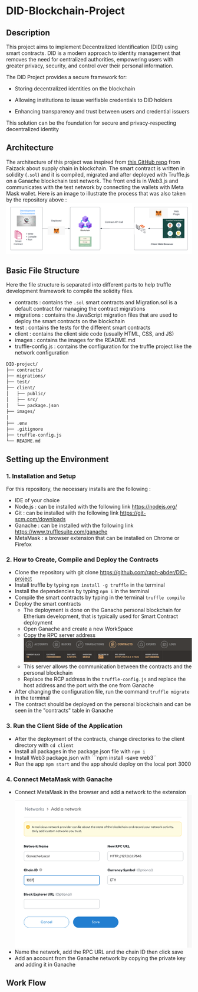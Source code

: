 # DID-Blockchain-Project 

## Description
This project aims to implement Decentralized Identification (DID) using smart contracts. DID is a modern approach to identity management that removes
the need for centralized authorities, empowering users with greater privacy, security, and control over their personal information.

The DID Project provides a secure framework for:

- Storing decentralized identities on the blockchain

- Allowing institutions to issue verifiable credentials to DID holders

- Enhancing transparency and trust between users and credential issuers

This solution can be the foundation for secure and privacy-respecting decentralized identity 

## Architecture 
The architecture of this project was inspired from [this GitHub repo](https://github.com/Faizack/Supply-Chain-Blockchain?tab=readme-ov-file)
from Faizack about supply chain in blockchain. The smart contract is written in solidity (```.sol```) and it is compiled, migrated and after
deployed with Truffle.js on a Ganache blockchain test network. The front end is in Web3.js and communicates with the test network by connecting 
the wallets with Meta Mask wallet. Here is an image to illustrate the process that was also taken by the repository above : 
![blockchain diagram](./images/Blockchain-app-diagram.png)

##  Basic File Structure 

Here the file structure is separated into different parts to help truffle development framework to compile the solidity files. 

- contracts : contains the ```.sol``` smart contracts and Migration.sol is a default contract for managing the contract migrations
- migrations : contains the JavaScript migration files that are used to deploy the smart contracts on the blockchain
- test : contains the tests for the different smart contracts 
- client : contains the client side code (usually HTML, CSS, and JS)
- images : contains the images for the README.md
- truffle-config.js : contains the configuration for the truffle project like the network configuration


```
DID-project/
├── contracts/
├── migrations/
├── test/
├── client/
│   ├── public/
│   ├── src/
│   └── package.json
├── images/
│
├── .env
├── .gitignore
├── truffle-config.js
└── README.md
```

## Setting up the Environment
### 1. Installation and Setup 
For this repository, the necessary installs are the following : 

- IDE of your choice
- Node.js : can be installed with the following link https://nodejs.org/
- Git : can be installed with the following link https://git-scm.com/downloads
- Ganache : can be installed with the following link https://www.trufflesuite.com/ganache
- MetaMask : a browser extension that can be installed on Chrome or Firefox

### 2. How to Create, Compile and Deploy the Contracts

- Clone the repository with git clone https://github.com/raph-abder/DID-project
- Install truffle by typing ```npm install -g truffle``` in the terminal 
- Install the dependencies by typing ```npm i``` in the terminal 
- Compile the smart contracts by typing in the terminal ```truffle compile```
- Deploy the smart contracts 
    - The deployment is done on the Ganache personal blockchain for Etherium development, that is typically used for Smart Contract deployment 
    - Open Ganache and create a new WorkSpace
    - Copy the RPC server address 
    ![Ganache-Screen-Shot](./images/Ganache-information-Screen-Shot.png)
    - This server allows the communication between the contracts and the personal blockchain
    - Replace the RCP address in the ```truffle-config.js``` and replace the host address and the port with the one from Ganache
- After changing the configuration file, run the command ```truffle migrate``` in the terminal 
- The contract should be deployed on the personal blockchain and can be seen in the "contracts" table in Ganache 

### 3. Run the Client Side of the Application 
- After the deployment of the contracts, change directories to the client directory with ```cd client```
- Install all packages in the package.json file with ```npm i``` 
- Install Web3 package.json with ```npm install -save web3``
- Run the app ```npm start``` and the app should deploy on the local port 3000

### 4. Connect MetaMask with Ganache 
- Connect MetaMask in the browser and add a network to the extension 
![Ganache-MetaMask-Link](./images/Ganache-MetaMask-Link.png)
- Name the network, add the RPC URL and the chain ID then click save
- Add an account from the Ganache network by copying the private key and adding it in Ganache


## Work Flow 


